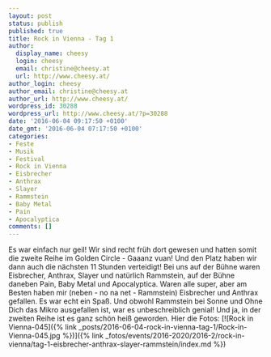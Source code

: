 ```yaml
---
layout: post
status: publish
published: true
title: Rock in Vienna - Tag 1
author:
  display_name: cheesy
  login: cheesy
  email: christine@cheesy.at
  url: http://www.cheesy.at/
author_login: cheesy
author_email: christine@cheesy.at
author_url: http://www.cheesy.at/
wordpress_id: 30288
wordpress_url: http://www.cheesy.at/?p=30288
date: '2016-06-04 09:17:50 +0100'
date_gmt: '2016-06-04 07:17:50 +0100'
categories:
- Feste
- Musik
- Festival
- Rock in Vienna
- Eisbrecher
- Anthrax
- Slayer
- Rammstein
- Baby Metal
- Pain
- Apocalyptica
comments: []
---
```

Es war einfach nur geil! Wir sind recht früh dort gewesen und hatten somit die zweite Reihe im Golden Circle - Gaaanz vuan! Und den Platz haben wir dann auch die nächsten 11 Stunden verteidigt!
Bei uns auf der Bühne waren Eisbrecher, Anthrax, Slayer und natürlich Rammstein, auf der Bühne daneben Pain, Baby Metal und Apocalyptica. Waren alle super, aber am Besten haben mir (neben - no na net - Rammstein) Eisbrecher und Anthrax gefallen. Es war echt ein Spaß. Und obwohl Rammstein bei Sonne und Ohne Dich das Mikro ausgefallen ist, war es unbeschreiblich genial! Und ja, in der zweiten Reihe ist es ganz schön heiß geworden.
Hier die Fotos:
[![Rock in Vienna-045]({% link _posts/2016-06-04-rock-in-vienna-tag-1/Rock-in-Vienna-045.jpg %})]({% link _fotos/events/2016-2020/2016-2/rock-in-vienna/tag-1-eisbrecher-anthrax-slayer-rammstein/index.md %})
